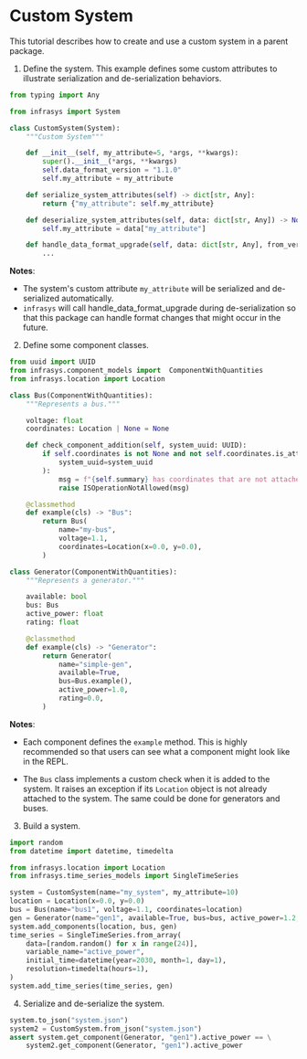 # Custom System
This tutorial describes how to create and use a custom system in a parent package.

1. Define the system. This example defines some custom attributes to illustrate serialization and
de-serialization behaviors.

```python
from typing import Any

from infrasys import System

class CustomSystem(System):
    """Custom System"""

    def __init__(self, my_attribute=5, *args, **kwargs):
        super().__init__(*args, **kwargs)
        self.data_format_version = "1.1.0"
        self.my_attribute = my_attribute

    def serialize_system_attributes(self) -> dict[str, Any]:
        return {"my_attribute": self.my_attribute}

    def deserialize_system_attributes(self, data: dict[str, Any]) -> None:
        self.my_attribute = data["my_attribute"]

    def handle_data_format_upgrade(self, data: dict[str, Any], from_version, to_version)) -> None:
        ...
```

**Notes**:

- The system's custom attribute `my_attribute` will be serialized and de-serialized automatically.
- `infrasys` will call handle_data_format_upgrade during de-serialization so that this package
can handle format changes that might occur in the future.

2. Define some component classes.

```python
from uuid import UUID
from infrasys.component_models import  ComponentWithQuantities
from infrasys.location import Location

class Bus(ComponentWithQuantities):
    """Represents a bus."""

    voltage: float
    coordinates: Location | None = None

    def check_component_addition(self, system_uuid: UUID):
        if self.coordinates is not None and not self.coordinates.is_attached(
            system_uuid=system_uuid
        ):
            msg = f"{self.summary} has coordinates that are not attached to the system"
            raise ISOperationNotAllowed(msg)

    @classmethod
    def example(cls) -> "Bus":
        return Bus(
            name="my-bus",
            voltage=1.1,
            coordinates=Location(x=0.0, y=0.0),
        )

class Generator(ComponentWithQuantities):
    """Represents a generator."""

    available: bool
    bus: Bus
    active_power: float
    rating: float

    @classmethod
    def example(cls) -> "Generator":
        return Generator(
            name="simple-gen",
            available=True,
            bus=Bus.example(),
            active_power=1.0,
            rating=0.0,
        )
```

**Notes**:

- Each component defines the `example` method. This is highly recommended so that users can see
what a component might look like in the REPL.

- The `Bus` class implements a custom check when it is added to the system. It raises an exception
if its `Location` object is not already attached to the system. The same could be done for
generators and buses.

3. Build a system.

```python
import random
from datetime import datetime, timedelta

from infrasys.location import Location
from infrasys.time_series_models import SingleTimeSeries

system = CustomSystem(name="my_system", my_attribute=10)
location = Location(x=0.0, y=0.0)
bus = Bus(name="bus1", voltage=1.1, coordinates=location)
gen = Generator(name="gen1", available=True, bus=bus, active_power=1.2, rating=1.1)
system.add_components(location, bus, gen)
time_series = SingleTimeSeries.from_array(
    data=[random.random() for x in range(24)],
    variable_name="active_power",
    initial_time=datetime(year=2030, month=1, day=1),
    resolution=timedelta(hours=1),
)
system.add_time_series(time_series, gen)
```

4. Serialize and de-serialize the system.

```python
system.to_json("system.json")
system2 = CustomSystem.from_json("system.json")
assert system.get_component(Generator, "gen1").active_power == \
    system2.get_component(Generator, "gen1").active_power
```
